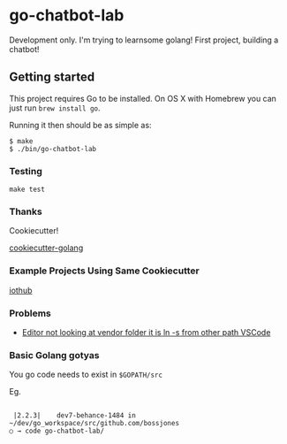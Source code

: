 # go-chatbot-lab

Development only. I'm trying to learnsome golang! First project, building a chatbot!

## Getting started

This project requires Go to be installed. On OS X with Homebrew you can just run `brew install go`.

Running it then should be as simple as:

```console
$ make
$ ./bin/go-chatbot-lab
```

### Testing

``make test``

### Thanks

Cookiecutter!

[cookiecutter-golang](https://github.com/lacion/cookiecutter-golang/tree/master)

### Example Projects Using Same Cookiecutter

[iothub](https://github.com/lacion/iothub)

### Problems

- [Editor not looking at vendor folder it is ln -s from other path VSCode](https://github.com/Microsoft/vscode-go/issues/1327)


### Basic Golang gotyas

You go code needs to exist in `$GOPATH/src`

Eg.

```

 |2.2.3|    dev7-behance-1484 in ~/dev/go_workspace/src/github.com/bossjones
○ → code go-chatbot-lab/
```
